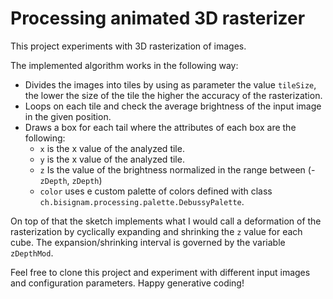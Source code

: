 # Processing animated 3D rasterizer

This project experiments with 3D rasterization of images.

The implemented algorithm works in the following way:

* Divides the images into tiles by using as parameter the value ```tileSize```, the lower the size of the tile the higher the accuracy of the rasterization.
* Loops on each tile and check the average brightness of the input image in the given position.
* Draws a box for each tail where the attributes of each box are the following:
  * ```x``` is the x value of the analyzed tile.
  * ```y``` is the x value of the analyzed tile.
  * ```z``` Is the value of the brightness normalized in the range between (-```zDepth```, ```zDepth```)
  * ```color``` uses e custom palette of colors defined with class
    ```ch.bisignam.processing.palette.DebussyPalette```.

On top of that the sketch implements what I would call a deformation of the rasterization by cyclically expanding and shrinking the ```z``` value for each cube.
The expansion/shrinking interval is governed by the variable ```zDepthMod```.

Feel free to clone this project and experiment with different input images and configuration parameters. Happy generative coding!
